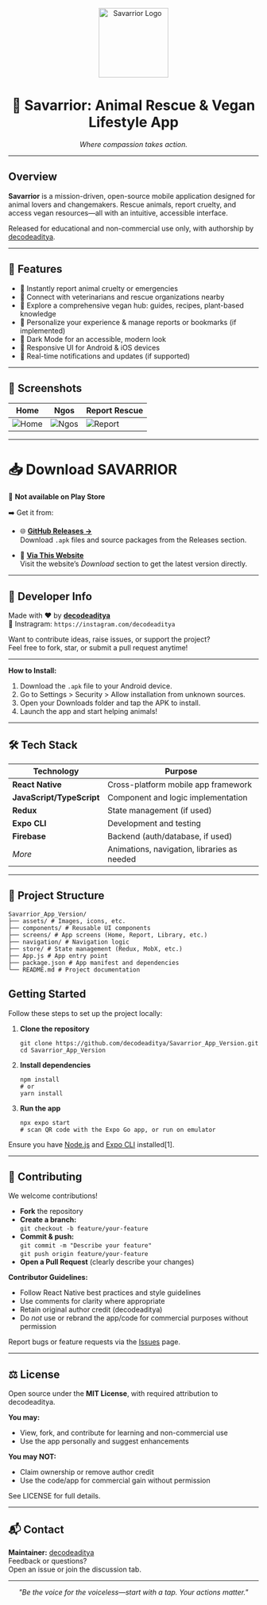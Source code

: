 <p align="center">
  <img src="assets/logo.png" width="140" alt="Savarrior Logo"/>
</p>

<h1 align="center">🌱 Savarrior: Animal Rescue & Vegan Lifestyle App</h1>
<p align="center">
  <em>Where compassion takes action.</em>
</p>

---

## Overview

**Savarrior** is a mission-driven, open-source mobile application designed for animal lovers and changemakers. Rescue animals, report cruelty, and access vegan resources—all with an intuitive, accessible interface.

Released for educational and non-commercial use only, with authorship by [decodeaditya](https://github.com/decodeaditya).

---

## 🌟 Features

- 🚨 Instantly report animal cruelty or emergencies
- 🤝 Connect with veterinarians and rescue organizations nearby
- 🌱 Explore a comprehensive vegan hub: guides, recipes, plant-based knowledge
- 🙋 Personalize your experience & manage reports or bookmarks (if implemented)
- 🌚 Dark Mode for an accessible, modern look
- 📲 Responsive UI for Android & iOS devices
- 🔔 Real-time notifications and updates (if supported)

---

## 📸 Screenshots

| Home                           | Ngos                           | Report Rescue                   |
|---------------------------------|--------------------------------|---------------------------------|
| ![Home](assets/Screenshot%201.png) | ![Ngos](assets/Screenshot%202.png) | ![Report](assets/Screenshot%205.png) |

---

# 📥 Download SAVARRIOR

🚫 **Not available on Play Store**

➡️ Get it from:

- 🌐 **[GitHub Releases →](https://github.com/decodeaditya/Savarrior_App_Version/releases/download/android/Savarrior.apk)**  
  Download `.apk` files and source packages from the Releases section.

- 📄 **[Via This Website](https://savarrior.netlify.app/download-app/)**  
  Visit the website’s _Download_ section to get the latest version directly.

---

## 🧠 Developer Info

Made with ❤️ by [**decodeaditya**](https://github.com/decodeaditya)  
📧 Instragram: `https://instagram.com/decodeaditya`

Want to contribute ideas, raise issues, or support the project?  
Feel free to fork, star, or submit a pull request anytime!

---

**How to Install:**
1. Download the `.apk` file to your Android device.
2. Go to Settings > Security > Allow installation from unknown sources.
3. Open your Downloads folder and tap the APK to install.
4. Launch the app and start helping animals!

---

## 🛠 Tech Stack

| Technology         | Purpose                                   |
|--------------------|-------------------------------------------|
| **React Native**   | Cross-platform mobile app framework       |
| **JavaScript/TypeScript** | Component and logic implementation |
| **Redux**          | State management (if used)                |
| **Expo CLI**       | Development and testing                   |
| **Firebase**       | Backend (auth/database, if used)          |
| *More*             | Animations, navigation, libraries as needed|

---


## 📁 Project Structure

    Savarrior_App_Version/
    ├── assets/ # Images, icons, etc.
    ├── components/ # Reusable UI components
    ├── screens/ # App screens (Home, Report, Library, etc.)
    ├── navigation/ # Navigation logic
    ├── store/ # State management (Redux, MobX, etc.)
    ├── App.js # App entry point
    ├── package.json # App manifest and dependencies
    └── README.md # Project documentation


## Getting Started

Follow these steps to set up the project locally:

1. **Clone the repository**
    ```
    git clone https://github.com/decodeaditya/Savarrior_App_Version.git
    cd Savarrior_App_Version
    ```

2. **Install dependencies**
    ```
    npm install
    # or
    yarn install
    ```

3. **Run the app**
    ```
    npx expo start
    # scan QR code with the Expo Go app, or run on emulator
    ```

Ensure you have [Node.js](https://nodejs.org/) and [Expo CLI](https://docs.expo.dev/) installed[1].

---

## 🤝 Contributing

We welcome contributions!

- **Fork** the repository
- **Create a branch:**  
  `git checkout -b feature/your-feature`
- **Commit & push:**  
  `git commit -m "Describe your feature"`  
  `git push origin feature/your-feature`
- **Open a Pull Request** (clearly describe your changes)

**Contributor Guidelines:**
- Follow React Native best practices and style guidelines
- Use comments for clarity where appropriate
- Retain original author credit (decodeaditya)
- Do *not* use or rebrand the app/code for commercial purposes without permission

Report bugs or feature requests via the [Issues](../../issues) page.

---

## ⚖️ License

Open source under the **MIT License**, with required attribution to decodeaditya.

**You may:**
- View, fork, and contribute for learning and non-commercial use
- Use the app personally and suggest enhancements

**You may NOT:**
- Claim ownership or remove author credit
- Use the code/app for commercial gain without permission

See LICENSE for full details.

---

## 📬 Contact

**Maintainer:** [decodeaditya](https://github.com/decodeaditya)  
Feedback or questions?  
Open an issue or join the discussion tab.

---

<p align="center">
  <em>
    "Be the voice for the voiceless—start with a tap. Your actions matter."
  </em>
</p>

